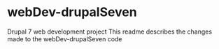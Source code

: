 # webDev-drupalSeven
Drupal 7 web development project
This readme describes the changes made to the webDev-drupalSeven code

